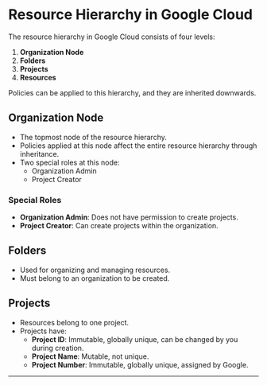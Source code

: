 

# Resource Hierarchy in Google Cloud

The resource hierarchy in Google Cloud consists of four levels:

1. **Organization Node**
2. **Folders**
3. **Projects**
4. **Resources**

Policies can be applied to this hierarchy, and they are inherited downwards.

## Organization Node

- The topmost node of the resource hierarchy.
- Policies applied at this node affect the entire resource hierarchy through inheritance.
- Two special roles at this node:
  - Organization Admin
  - Project Creator

### Special Roles

- **Organization Admin**: Does not have permission to create projects.
- **Project Creator**: Can create projects within the organization.

## Folders

- Used for organizing and managing resources.
- Must belong to an organization to be created.

## Projects

- Resources belong to one project.
- Projects have:
  - **Project ID**: Immutable, globally unique, can be changed by you during creation.
  - **Project Name**: Mutable, not unique.
  - **Project Number**: Immutable, globally unique, assigned by Google.

---
